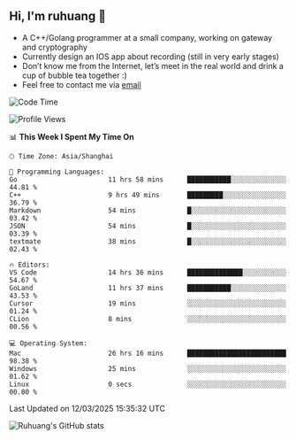 ## Hi, I'm ruhuang 👋

- A C++/Golang programmer at a small company, working on gateway and cryptography
- Currently design an IOS app about recording (still in very early stages)
- Don’t know me from the Internet, let’s meet in the real world and drink a cup of bubble tea together :)
- Feel free to contact me via [email](mailto:ruhuang2001@gmail.com)
<!--START_SECTION:waka-->
![Code Time](http://img.shields.io/badge/Code%20Time-359%20hrs%2021%20mins-blue)

![Profile Views](http://img.shields.io/badge/Profile%20Views-0-blue)

📊 **This Week I Spent My Time On** 

```text
🕑︎ Time Zone: Asia/Shanghai

💬 Programming Languages: 
Go                       11 hrs 58 mins      ███████████░░░░░░░░░░░░░░   44.81 % 
C++                      9 hrs 49 mins       █████████░░░░░░░░░░░░░░░░   36.79 % 
Markdown                 54 mins             █░░░░░░░░░░░░░░░░░░░░░░░░   03.42 % 
JSON                     54 mins             █░░░░░░░░░░░░░░░░░░░░░░░░   03.39 % 
textmate                 38 mins             █░░░░░░░░░░░░░░░░░░░░░░░░   02.43 % 

🔥 Editors: 
VS Code                  14 hrs 36 mins      ██████████████░░░░░░░░░░░   54.67 % 
GoLand                   11 hrs 37 mins      ███████████░░░░░░░░░░░░░░   43.53 % 
Cursor                   19 mins             ░░░░░░░░░░░░░░░░░░░░░░░░░   01.24 % 
CLion                    8 mins              ░░░░░░░░░░░░░░░░░░░░░░░░░   00.56 % 

💻 Operating System: 
Mac                      26 hrs 16 mins      █████████████████████████   98.38 % 
Windows                  25 mins             ░░░░░░░░░░░░░░░░░░░░░░░░░   01.62 % 
Linux                    0 secs              ░░░░░░░░░░░░░░░░░░░░░░░░░   00.00 % 
```


 Last Updated on 12/03/2025 15:35:32 UTC
<!--END_SECTION:waka-->

![Ruhuang's GitHub stats](https://github-readme-stats.vercel.app/api?username=ruhuang2001&count_private=true&hide_title=true&show_icons=true&theme=vue)

